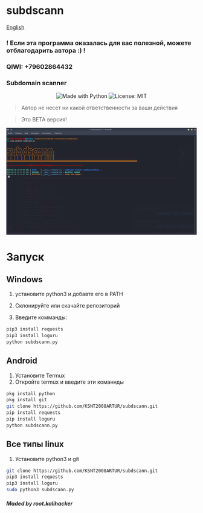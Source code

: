 
# subdscann
[English](README.md)  

### ! Если эта программа оказалась для вас полезной, можете отблагодарить автора :) !
###                 QIWI: +79602864432

###                   Subdomain scanner
<p align="center">
    <img alt="Made with Python" src="https://img.shields.io/badge/Made%20with-Python-%23FFD242?logo=python&logoColor=white"> 
    <img alt="License: MIT" src="https://img.shields.io/badge/License-MIT-yellow.svg" target="_blank" />

</p>

> Автор не несет ни какой ответственности за ваши действия

> Это ВЕТА версия!

![subdscann](https://github.com/KSNT2008ARTUR/subdscann/blob/master/subdscann_demo.png "subdscann")

#                            Запуск
## Windows

1. установите python3 и добавте его в PATH

2. Склонируйте или скачайте репозиторий

3. Введите комманды:
```cmd
pip3 install requests
pip3 install loguru
python subdscann.py
```

## Android
1. Установите Termux
2. Откройте termux и введите эти команнды
``` bash
pkg install python
pkg install git
git clone https://github.com/KSNT2008ARTUR/subdscann.git
pip install requests
pip install loguru
python subdscann.py
```

## Все типы linux
1. Установите python3 и git
``` bash
git clone https://github.com/KSNT2008ARTUR/subdscann.git
pip3 install requests
pip3 install loguru
sudo python3 subdscann.py
```
##### Maded by root.kalihacker
